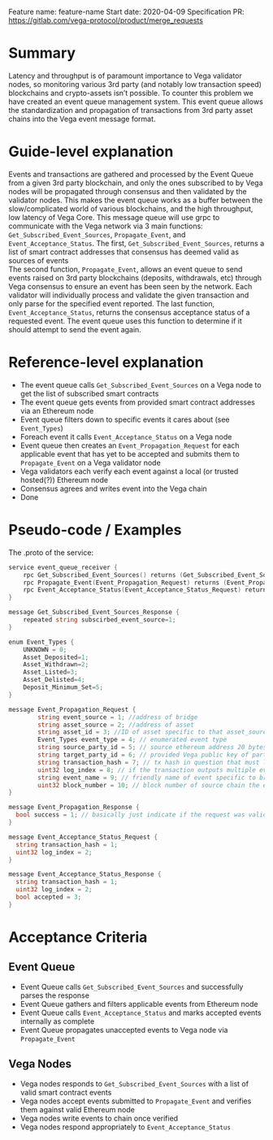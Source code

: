 Feature name: feature-name
Start date: 2020-04-09
Specification PR: https://gitlab.com/vega-protocol/product/merge_requests


# Summary
Latency and throughput is of paramount importance to Vega validator nodes, so monitoring various 3rd party (and notably low transaction speed) blockchains and crypto-assets isn’t possible. 
To counter this problem we have created an event queue management system. 
This event queue allows the standardization and propagation of transactions from 3rd party asset chains into the Vega event message format. 

# Guide-level explanation
Events and transactions are gathered and processed by the Event Queue from a given 3rd party blockchain, and only the ones subscribed to by Vega nodes will be propagated through consensus and then validated by the validator nodes. 
This makes the event queue works as a buffer between the slow/complicated world of various blockchains, and the high throughput, low latency of Vega Core.
This message queue will use grpc to communicate with the Vega network via 3 main functions: `Get_Subscribed_Event_Sources`, `Propagate_Event`, and `Event_Acceptance_Status`.
The first, `Get_Subscribed_Event_Sources`, returns a list of smart contract addresses that consensus has deemed valid as sources of events   
The second function, `Propagate_Event`, allows an event queue to send events raised on 3rd party blockchains (deposits, withdrawals, etc) through Vega consensus to ensure an event has been seen by the network. 
Each validator will individually process and validate the given transaction and only parse for the specified event reported.
The last function, `Event_Acceptance_Status`, returns the consensus acceptance status of a requested event. The event queue uses this function to determine if it should attempt to send the event again.


# Reference-level explanation
* The event queue calls `Get_Subscribed_Event_Sources` on a Vega node to get the list of subscribed smart contracts
* The event queue gets events from provided smart contract addresses via an Ethereum node
* Event queue filters down to specific events it cares about (see `Event_Types`)
* Foreach event it calls `Event_Acceptance_Status` on a Vega node
* Event queue then creates an `Event_Propagation_Request` for each applicable event that has yet to be accepted and submits them to `Propagate_Event` on a Vega validator node
* Vega validators each verify each event against a local (or trusted hosted(?)) Ethereum node
* Consensus agrees and writes event into the Vega chain
* Done 

# Pseudo-code / Examples

The .proto of the service:
```go
service event_queue_receiver {
    rpc Get_Subscribed_Event_Sources() returns (Get_Subscribed_Event_Sources_Response);
    rpc Propagate_Event(Event_Propagation_Request) returns (Event_Propagation_Response);
    rpc Event_Acceptance_Status(Event_Acceptance_Status_Request) returns (Event_Acceptance_Status_Response);    
}

message Get_Subscribed_Event_Sources_Response {
    repeated string subscirbed_event_source=1; 
}

enum Event_Types {
    UNKNOWN = 0;
    Asset_Deposited=1;
    Asset_Withdrawn=2;
    Asset_Listed=3;
    Asset_Delisted=4;
    Deposit_Minimum_Set=5;
}

message Event_Propagation_Request {
        string event_source = 1; //address of bridge
        string asset_source = 2; //address of asset
        string asset_id = 3; //ID of asset specific to that asset_source
        Event_Types event_type = 4; // enumerated event type
        string source_party_id = 5; // source ethereum address 20 bytes hex preceded by 0x or other party ID of user/contract/system this pertains to
        string target_party_id = 6; // provided Vega public key of party to target the event to
        string transaction_hash = 7; // tx hash in question that must lead us to parseable data based on 'event_type'
        uint32 log_index = 8; // if the transaction outputs multiple events to the log, this tells you which one
        string event_name = 9; // friendly name of event specific to bridge/source
        uint32 block_number = 10; // block number of source chain the event occurred 
}

message Event_Propagation_Response {
  bool success = 1; // basically just indicate if the request was valid
}

message Event_Acceptance_Status_Request {
  string transaction_hash = 1;
  uint32 log_index = 2;
}

message Event_Acceptance_Status_Response {
  string transaction_hash = 1;
  uint32 log_index = 2;
  bool accepted = 3;
}
```

# Acceptance Criteria
## Event Queue
* Event Queue calls `Get_Subscribed_Event_Sources` and successfully parses the response
* Event Queue gathers and filters applicable events from Ethereum node
* Event Queue calls `Event_Acceptance_Status` and marks accepted events internally as complete
* Event Queue propagates unaccepted events to Vega node via `Propagate_Event` 

## Vega Nodes
* Vega nodes responds to `Get_Subscribed_Event_Sources` with a list of valid smart contract events
* Vega nodes accept events submitted to `Propagate_Event` and verifies them against valid Ethereum node
* Vega nodes write events to chain once verified
* Vega nodes respond appropriately to `Event_Acceptance_Status`
